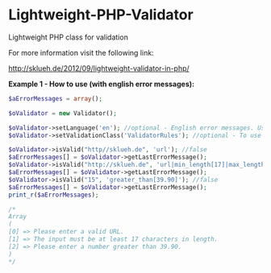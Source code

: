 Lightweight-PHP-Validator
=========================
Lightweight PHP class for validation

For more information visit the following link:

http://sklueh.de/2012/09/lightweight-validator-in-php/


**Example 1 - How to use (with english error messages):**
```php
$aErrorMessages = array();

$oValidator = new Validator();

$oValidator->setLanguage('en'); //optional - English error messages. Use 'de' for german error messages.
$oValidator->setValidationClass('ValidatorRules'); //optional - To use a custom validation-class (e.g. 'MySpecialValidationClass');

$oValidator->isValid("http//sklueh.de", 'url'); //false
$aErrorMessages[] = $oValidator->getLastErrorMessage();
$oValidator->isValid("http://sklueh.de", 'url|min_length[17]|max_length[20]|required'); //false
$aErrorMessages[] = $oValidator->getLastErrorMessage();
$oValidator->isValid("15", 'greater_than[39.90]'); //false
$aErrorMessages[] = $oValidator->getLastErrorMessage();
print_r($aErrorMessages);

/*
Array
(
[0] => Please enter a valid URL.
[1] => The input must be at least 17 characters in length.
[2] => Please enter a number greater than 39.90.
)
*/
```
